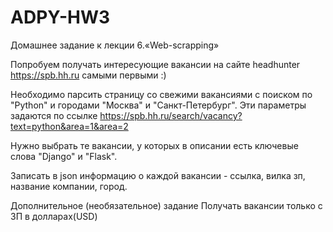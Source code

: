 # ADPY-HW3
Домашнее задание к лекции 6.«Web-scrapping»

Попробуем получать интересующие вакансии на сайте headhunter https://spb.hh.ru самыми первыми :)

Необходимо парсить страницу со свежими вакансиями с поиском по "Python" и городами "Москва" и "Санкт-Петербург". Эти параметры задаются по ссылке
https://spb.hh.ru/search/vacancy?text=python&area=1&area=2

Нужно выбрать те вакансии, у которых в описании есть ключевые слова "Django" и "Flask".

Записать в json информацию о каждой вакансии - ссылка, вилка зп, название компании, город.


Дополнительное (необязательное) задание
Получать вакансии только с ЗП в долларах(USD)

